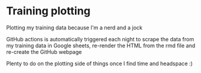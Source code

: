 # Training plotting

Plotting my training data because I'm a nerd and a jock

GitHub actions is automatically triggered each night to scrape the data from my training data in Google sheets, re-render the HTML from the rmd file and re-create the GitHub webpage

Plenty to do on the plotting side of things once I find time and headspace :)
